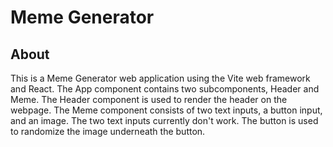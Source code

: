 # Meme Generator

## About
This is a Meme Generator web application using the Vite web framework
 and React. The App component contains two subcomponents, 
 Header and Meme. The Header component is used to render the header 
 on the webpage. The Meme component consists of two text inputs, a 
 button input, and an image. The two text inputs currently don't work.
 The button is used to randomize the image underneath the button. 

